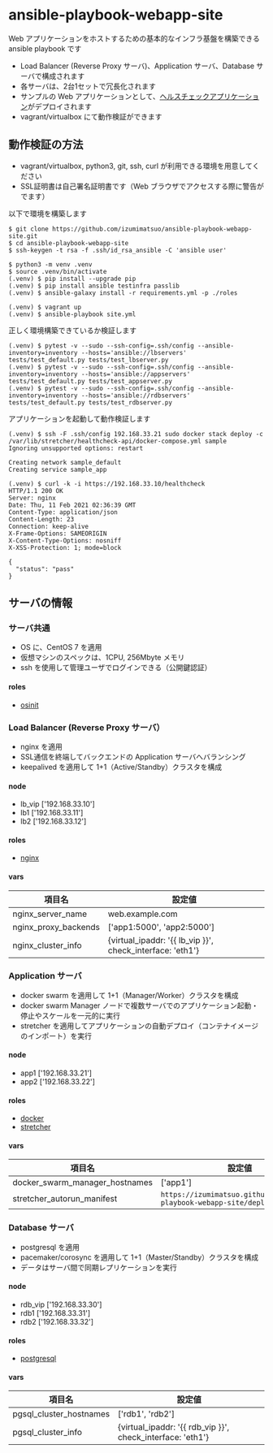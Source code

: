 # ansible-playbook-webapp-site

Web アプリケーションをホストするための基本的なインフラ基盤を構築できる ansible playbook です

- Load Balancer (Reverse Proxy サーバ)、Application サーバ、Database サーバで構成されます
- 各サーバは、2台1セットで冗長化されます
- サンプルの Web アプリケーションとして、[ヘルスチェックアプリケーション](https://github.com/izumimatsuo/app-flask-healthcheck)がデプロイされます
- vagrant/virtualbox にて動作検証ができます

## 動作検証の方法

- vagrant/virtualbox, python3, git, ssh, curl が利用できる環境を用意してください
- SSL証明書は自己署名証明書です（Web ブラウザでアクセスする際に警告がでます）

以下で環境を構築します

```
$ git clone https://github.com/izumimatsuo/ansible-playbook-webapp-site.git
$ cd ansible-playbook-webapp-site
$ ssh-keygen -t rsa -f .ssh/id_rsa_ansible -C 'ansible user'

$ python3 -m venv .venv
$ source .venv/bin/activate
(.venv) $ pip install --upgrade pip
(.venv) $ pip install ansible testinfra passlib
(.venv) $ ansible-galaxy install -r requirements.yml -p ./roles

(.venv) $ vagrant up
(.venv) $ ansible-playbook site.yml
```

正しく環境構築できているか検証します

```
(.venv) $ pytest -v --sudo --ssh-config=.ssh/config --ansible-inventory=inventory --hosts='ansible://lbservers' tests/test_default.py tests/test_lbserver.py
(.venv) $ pytest -v --sudo --ssh-config=.ssh/config --ansible-inventory=inventory --hosts='ansible://appservers' tests/test_default.py tests/test_appserver.py
(.venv) $ pytest -v --sudo --ssh-config=.ssh/config --ansible-inventory=inventory --hosts='ansible://rdbservers' tests/test_default.py tests/test_rdbserver.py
```

アプリケーションを起動して動作検証します

```
(.venv) $ ssh -F .ssh/config 192.168.33.21 sudo docker stack deploy -c /var/lib/stretcher/healthcheck-api/docker-compose.yml sample
Ignoring unsupported options: restart

Creating network sample_default
Creating service sample_app

(.venv) $ curl -k -i https://192.168.33.10/healthcheck
HTTP/1.1 200 OK
Server: nginx
Date: Thu, 11 Feb 2021 02:36:39 GMT
Content-Type: application/json
Content-Length: 23
Connection: keep-alive
X-Frame-Options: SAMEORIGIN
X-Content-Type-Options: nosniff
X-XSS-Protection: 1; mode=block

{
  "status": "pass"
}
```

## サーバの情報

### サーバ共通

- OS に、CentOS 7 を適用
- 仮想マシンのスペックは、1CPU, 256Mbyte メモリ
- ssh を使用して管理ユーザでログインできる（公開鍵認証）

#### roles

- [osinit](https://github.com/izumimatsuo/ansible-role-osinit)

### Load Balancer (Reverse Proxy サーバ）

- nginx を適用
- SSL通信を終端してバックエンドの Application サーバへバランシング
- keepalived を適用して 1+1（Active/Standby）クラスタを構成

#### node

- lb_vip ['192.168.33.10']
- lb1 ['192.168.33.11']
- lb2 ['192.168.33.12']

#### roles

- [nginx](https://github.com/izumimatsuo/ansible-role-nginx.git)

#### vars

| 項目名                 | 設定値                                |
| ---------------------- | ------------------------------------- |
| nginx_server_name      | web.example.com                       |
| nginx_proxy_backends   | ['app1:5000', 'app2:5000'] |
| nginx_cluster_info     | {virtual_ipaddr: '{{ lb_vip }}', check_interface: 'eth1'} |

### Application サーバ

- docker swarm を適用して 1+1（Manager/Worker）クラスタを構成
- docker swarm Manager ノードで複数サーバでのアプリケーション起動・停止やスケールを一元的に実行
- stretcher を適用してアプリケーションの自動デプロイ（コンテナイメージのインポート）を実行

#### node

- app1 ['192.168.33.21']
- app2 ['192.168.33.22']

#### roles

- [docker](https://github.com/izumimatsuo/ansible-role-docker.git)
- [stretcher](https://github.com/izumimatsuo/ansible-role-stretcher.git)

#### vars

| 項目名                     | 設定値                                         |
| -------------------------- | ---------------------------------------------- |
| docker_swarm_manager_hostnames | ['app1'] |
| stretcher_autorun_manifest | ```https://izumimatsuo.github.io/ansible-playbook-webapp-site/deploy-latest.yml``` |

### Database サーバ

- postgresql を適用
- pacemaker/corosync を適用して 1+1（Master/Standby）クラスタを構成
- データはサーバ間で同期レプリケーションを実行

#### node

- rdb_vip ['192.168.33.30']
- rdb1 ['192.168.33.31']
- rdb2 ['192.168.33.32']

#### roles

- [postgresql](https://github.com/izumimatsuo/ansible-role-postgresql.git)

#### vars

| 項目名                 | 設定値                                         |
| ---------------------- | ---------------------------------------------- |
| pgsql_cluster_hostnames | ['rdb1', 'rdb2'] |
| pgsql_cluster_info | {virtual_ipaddr: '{{ rdb_vip }}', check_interface: 'eth1'} |
